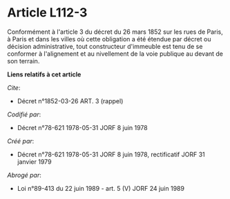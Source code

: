 # Article L112-3

Conformément à l'article 3 du décret du 26 mars 1852 sur les rues de Paris, à Paris et dans les villes où cette obligation a
été étendue par décret ou décision administrative, tout constructeur d'immeuble est tenu de se conformer à l'alignement et au
nivellement de la voie publique au devant de son terrain.

**Liens relatifs à cet article**

_Cite_:

  - Décret n°1852-03-26 ART. 3 (rappel)

_Codifié par_:

  - Décret n°78-621 1978-05-31 JORF 8 juin 1978

_Créé par_:

  - Décret n°78-621 1978-05-31 JORF 8 juin 1978, rectificatif JORF 31 janvier 1979

_Abrogé par_:

  - Loi n°89-413 du 22 juin 1989 - art. 5 (V) JORF 24 juin 1989
